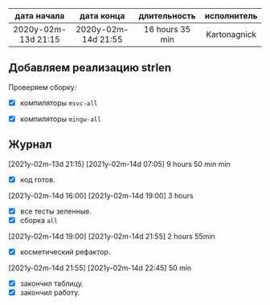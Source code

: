 
| дата начала         |   дата конца        |  длительность   | исполнитель  |
|:-------------------:|:-------------------:|:---------------:|:------------:|
| 2020y-02m-13d 21:15 | 2020y-02m-14d 21:55 | 16 hours 35 min | Kartonagnick |

Добавляем реализацию strlen
---

Проверяем сборку:  
  - [x] компиляторы `msvc-all`  
  - [x] компиляторы `mingw-all`  


Журнал  
------

[2021y-02m-13d 21:15] [2021y-02m-14d 07:05] 9 hours 50 min min  
 - [x] код готов.  

[2021y-02m-14d 16:00] [2021y-02m-14d 19:00] 3 hours  
 - [x] все тесты зеленные.  
 - [x] сборка  `all`  

[2021y-02m-14d 19:00] [2021y-02m-14d 21:55] 2 hours 55min  
 - [x] косметический рефактор.  

[2021y-02m-14d 21:55] [2021y-02m-14d 22:45] 50 min  
 - [x] закончил таблицу.  
 - [x] закончил работу.  
